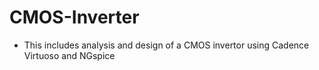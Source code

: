 # CMOS-Inverter
- This includes analysis and design of a CMOS invertor using Cadence Virtuoso and NGspice
